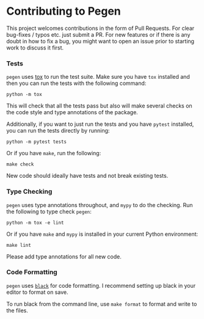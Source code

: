 # Contributing to Pegen

This project welcomes contributions in the form of Pull Requests.
For clear bug-fixes / typos etc. just submit a PR.
For new features or if there is any doubt in how to fix a bug, you might want
to open an issue prior to starting work to discuss it first.

### Tests

`pegen` uses [tox](https://pypi.org/project/tox/) to run the test suite. Make sure
you have `tox` installed and then you can run the tests with the following command:

```
python -m tox
```

This will check that all the tests pass but also will make several checks on the code style
and type annotations of the package.

Additionally, if you want to just run the tests and you have `pytest` installed, you can run
the tests directly by running:

```
python -m pytest tests
```

Or if you have `make`, run the following:

```
make check
```

New code should ideally have tests and not break existing tests.

### Type Checking

`pegen` uses type annotations throughout, and `mypy` to do the checking.
Run the following to type check `pegen`:

```
python -m tox -e lint
```

Or if you have `make` and `mypy` is installed in your current Python environment:

```
make lint
```

Please add type annotations for all new code.

### Code Formatting

`pegen` uses [`black`](https://github.com/psf/black) for code formatting.
I recommend setting up black in your editor to format on save.

To run black from the command line, use `make format` to format and write to the files.
